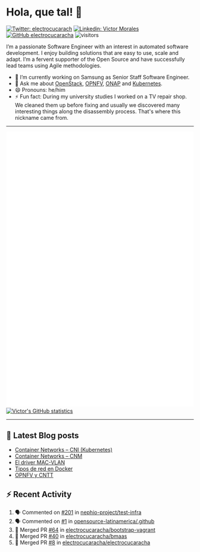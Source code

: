 # Hola, que tal! 👋

[![Twitter: electrocucarach](https://img.shields.io/twitter/follow/electrocucarach?style=social)](https://twitter.com/electrocucarach)
[![Linkedin: Victor Morales](https://img.shields.io/badge/-VictorMorales-blue?style=flat-square&logo=Linkedin&logoColor=white&link=https://www.linkedin.com/in/electrocucaracha/)](https://www.linkedin.com/in/electrocucaracha/)
[![GitHub electrocucaracha](https://img.shields.io/github/followers/electrocucaracha?label=follow&style=social)](https://github.com/electrocucaracha)
![visitors](https://visitor-badge.laobi.icu/badge?page_id=electrocucaracha.electrocucaracha)

I’m a passionate Software Engineer with an interest in automated
software development. I enjoy building solutions that are easy to use,
scale and adapt. I’m a fervent supporter of the Open Source and have
successfully lead teams using Agile methodologies.

- 🔭 I’m currently working on Samsung as Senior Staff Software
Engineer.
- 💬 Ask me about [OpenStack](https://www.openstack.org/),
[OPNFV](https://www.opnfv.org/), [ONAP](https://www.onap.org/) and
[Kubernetes](https://kubernetes.io/).
- 😄 Pronouns: he/him
- ⚡ Fun fact: During my university studies I worked on a TV repair
shop. We cleaned them up before fixing and usually we discovered many
interesting things along the disassembly process. That's where this
nickname came from.

---

![Metrics](https://github.com/electrocucaracha/electrocucaracha/blob/master/github-metrics.svg)
[![Victor's GitHub statistics](https://github-readme-stats.vercel.app/api?username=electrocucaracha)](https://github.com/anuraghazra/github-readme-stats#github-stats-card)

---

## 📘 Latest Blog posts

<!-- BLOG-POST-LIST:START -->
- [Container Networks – CNI &lpar;Kubernetes&rpar;](https://electrocucaracha.com/2021/07/05/container-networks-cni/)
- [Container Networks – CNM](https://electrocucaracha.com/2020/08/28/container-network-model/)
- [El driver MAC-VLAN](https://electrocucaracha.com/2020/07/01/el-driver-mac-vlan/)
- [Tipos de red en Docker](https://electrocucaracha.com/2020/06/13/tipos-de-red-en-docker/)
- [OPNFV y CNTT](https://electrocucaracha.com/2020/05/29/opnfv-y-cntt/)
<!-- BLOG-POST-LIST:END -->

## :zap: Recent Activity

<!--START_SECTION:activity-->
1. 🗣 Commented on [#201](https://github.com/nephio-project/test-infra/pull/201#issuecomment-1771228878) in [nephio-project/test-infra](https://github.com/nephio-project/test-infra)
2. 🗣 Commented on [#1](https://github.com/opensource-latinamerica/.github/issues/1#issuecomment-1769250068) in [opensource-latinamerica/.github](https://github.com/opensource-latinamerica/.github)
3. 🎉 Merged PR [#64](https://github.com/electrocucaracha/bootstrap-vagrant/pull/64) in [electrocucaracha/bootstrap-vagrant](https://github.com/electrocucaracha/bootstrap-vagrant)
4. 🎉 Merged PR [#40](https://github.com/electrocucaracha/bmaas/pull/40) in [electrocucaracha/bmaas](https://github.com/electrocucaracha/bmaas)
5. 🎉 Merged PR [#8](https://github.com/electrocucaracha/electrocucaracha/pull/8) in [electrocucaracha/electrocucaracha](https://github.com/electrocucaracha/electrocucaracha)
<!--END_SECTION:activity-->
